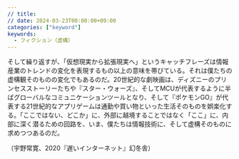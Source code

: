 ```yaml
---
// title: 
// date: 2024-03-23T00:00:00+09:00
categories: ["keyword"]
keywords:
  - フィクション（虚構）
---
```

そして繰り返すが、「仮想現実から拡張現実へ」というキャッチフレーズは情報産業のトレンドの変化を表現するもの以上の意味を帯びている。それは僕たちの虚構観そのものの変化でもあるのだ。20世紀的な劇映画は、ディズニーのプリンセスストーリーたちや『スター・ウォーズ』、そしてMCUが代表するように半ばグローバルなコミュニケーションツールとなり、そして『ポケモンGO』が代表する21世紀的なアプリゲームは通勤や買い物といった生活そのものを娯楽化する。「ここではない、どこか」に、外部に越境することではなく「ここ」に、内部に深く潜るための回路を、いま、僕たちは情報技術に、そして虚構そのものに求めつつあるのだ。

（宇野常寛、2020『遅いインターネット』幻冬舎）